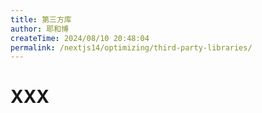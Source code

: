 ```yaml
---
title: 第三方库
author: 耶和博
createTime: 2024/08/10 20:48:04
permalink: /nextjs14/optimizing/third-party-libraries/
---
```


# XXX